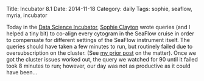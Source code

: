 Title: Incubator 8.1
Date: 2014-11-18
Category: daily
Tags: sophie, seaflow, myria, incubator

Today in the [Data Science Incubator](http://data.uw.edu/incubator), [Sophie Clayton](http://r.halper.in/people/sclayton) wrote queries (and I helped a tiny bit) to co-align every cytogram in the SeaFlow cruise in order to compensate for different settings of the SeaFlow instrument itself. The queries should have taken a few minutes to run, but routinely failed due to oversubscription on the cluster. (See [my prior post](/posts/2014/11/12/public-cluster-private-experiments/) on the matter). Once we got the cluster issues worked out, the query we watched for 90 until it failed took 8 minutes to run; however, our day was not as productive as it could have been...